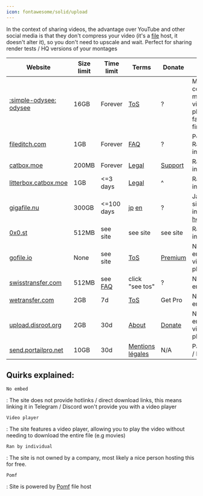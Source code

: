 ```yaml
---
icon: fontawesome/solid/upload
---
```


In the context of sharing videos, the advantage over YouTube and other social media is that they don't compress your video (it's a <u>file</u> host, it doesn't alter it), so you don't need to upscale and wait. Perfect for sharing render tests / HQ versions of your montages



| Website                                              | Size limit | Time limit                       | Terms                                                                                                                               | Donate                                    | Quirk                                                                                                                |
|------------------------------------------------------|------------|----------------------------------|-------------------------------------------------------------------------------------------------------------------------------------|-------------------------------------------|----------------------------------------------------------------------------------------------------------------------|
| [:simple-odysee: odysee](https://odysee.com)         | 16GB       | Forever                          | [ToS](https://odysee.com/$/tos)                                                                                                     | ?                                         | MKV container makes video playback fail on firefox                                                                   |
| [fileditch.com](https://fileditch.com)               | 1GB       | Forever                          | [FAQ](https://fileditch.com/faq.html)                                                                                               | ?                                         | Pomf, Ran by individual                                                                                              |
| [catbox.moe](https://catbox.moe)                     | 200MB      | Forever                          | [Legal](https://catbox.moe/legal.php)                                                                                               | [Support](https://catbox.moe/support.php) | Ran by individual                                                                                              |
| [litterbox.catbox.moe](https://litterbox.catbox.moe) | 1GB        | <=3 days                         | [Legal](https://catbox.moe/legal.php)                                                                                               | ^                                         | Ran by individual                                                                                              |
| [gigafile.nu](https://gigafile.nu)                   | 300GB      | <=100 days                       | [jp](https://gigafile.nu/privacy.php) [en](https://gigafile-nu.translate.goog/privacy.php?_x_tr_sl=auto&_x_tr_tl=en&_x_tr_hl=en-US) | ?                                         | Japanese site, visit in english [here](https://gigafile-nu.translate.goog/?_x_tr_sl=auto&_x_tr_tl=en&_x_tr_hl=en-US) |
| [0x0.st](https://0x0.st)                             | 512MB      | see site                         | see site                                                                                                                            | see site                                  | Ran by individual                                                                                                    |
| [gofile.io](https://gofile.io)                       | None       | see site                         | [ToS](https://gofile.io/terms)                                                                                                      | [Premium](https://gofile.io/premium)      | No embed, video player                                                                                               |
| [swisstransfer.com](https://swisstransfer.com)       | 512MB      | see [FAQ](https://gofile.io/faq) | click "see tos"                                                                                                                     | ?                                         | No embed                                                                                                             |
| [wetransfer.com](https://wetransfer.com)             | 2GB        | 7d                               | [ToS](https://wetransfer.com/legal/terms)                                                                                           | Get Pro                                   | No embed                                                                                                             |
| [upload.disroot.org](https://upload.disroot.org)     | 2GB        | 30d                              | [About](https://upload.disroot.org/about)                                                                                           | [Donate](https://disroot.org/en/donate)   | No embed, video player                                                                                               |
| [send.portailpro.net](https://send.portailpro.net)   | 10GB       | 30d                              | [Mentions légales](https://www.portailpro.net/mentions-legales/)                                                                    | N/A                                       | Password / DL limit                                                                                                  |

## Quirks explained:

`No embed`

: The site does not provide hotlinks / direct download links, this means linking it in Telegram / Discord won't provide you with a video player

`Video player`

: The site features a video player, allowing you to play the video without needing to download the entire file (e.g movies)

`Ran by individual`

: The site is not owned by a company, most likely a nice person hosting this for free.

`Pomf`

:   Site is powered by [Pomf](https://github.com/pomf/pomf) file host
